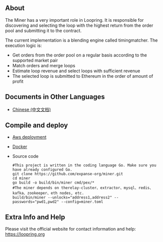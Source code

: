 
## About
The Miner has a very important role in Loopring. It is responsible for discovering and selecting the loop with the highest return from the order pool and submitting it to the contract.

The current implementation is a blending engine called timingmatcher. The execution logic is:
* Get orders from the order pool on a regular basis according to the supported market pair
* Match orders and merge loops
* Estimate loop revenue and select loops with sufficient revenue
* The selected loop is submitted to Ethereum in the order of amount of profit

    
    
## Documents in Other Languages
- [Chinese (中文文档)](chinese.md)

## Compile and deploy
* [Aws deployment](https://loopring.github.io/relay-cluster/deploy/deploy_index.html#%E6%9C%8D%E5%8A%A1)
* [Docker](docker.md)
* Source code
    
    ```
    #This project is written in the coding language Go. Make sure you have already configured Go.
    git clone https://github.com/expanse-org/miner.git
    cd miner
    go build -o build/bin/miner cmd/pex/*
    #The miner depends on therelay-cluster、extractor、mysql、redis、kafka、zookeeper、eth nodes, etc.
    build/bin/miner --unlocks="address1,address2" --passwords="pwd1,pwd2" --config=miner.toml
    ```


## Extra Info and Help
Please visit the official website for contact information and help: https://loopring.org



